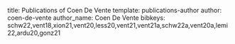 title: Publications of Coen De Vente
template: publications-author
author: coen-de-vente
author_name: Coen De Vente
bibkeys: schw22,vent18,xion21,vent20,less20,vent21,vent21a,schw22a,vent20a,lemi22,ardu20,gonz21